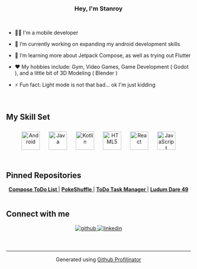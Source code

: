 <div align="center">
<!-- <img src="https://media.tenor.com/kwjdxUiw1JgAAAAC/android-meme.gif" align="center" width="400" /> -->
</div>  
  
  <br/>  

### <div align="center">Hey, I'm Stanroy </div>  

<br/>  
  

- 👨‍💻 I'm a mobile developer

- 🔭 I’m currently working on expanding my android development skills  
  
- 🌱 I’m learning more about Jetpack Compose, as well as trying out Flutter
  
- ♥️ My hobbies include: Gym, Video Games, Game Development ( Godot ), and a little bit of 3D Modeling ( Blender )  
  
- ⚡ Fun fact: Light mode is not that bad... ok I'm just kidding  
  

<br/>  


## My Skill Set  
<tr><td valign="top" width="100%">

<div align="center">  
<img style="margin: 10px" src="https://profilinator.rishav.dev/skills-assets/android-original-wordmark.svg" alt="Android" height="50" />  
<img style="margin: 10px" src="https://profilinator.rishav.dev/skills-assets/java-original-wordmark.svg" alt="Java" height="50" />  
<img style="margin: 10px" src="https://profilinator.rishav.dev/skills-assets/kotlinlang-icon.svg" alt="Kotlin" height="50" />  
<img style="margin: 10px" src="https://profilinator.rishav.dev/skills-assets/html5-original-wordmark.svg" alt="HTML5" height="50" />  
<img style="margin: 10px" src="https://profilinator.rishav.dev/skills-assets/react-original-wordmark.svg" alt="React" height="50" />  
<img style="margin: 10px" src="https://profilinator.rishav.dev/skills-assets/javascript-original.svg" alt="JavaScript" height="50" />  
</div>




</td></tr>

<br/>  

## Pinned Repositories  
<tr><td valign="top" width="100%">
  
<div align="center">  
<!--   <a href="https://github.com/stanroy/doggo-facts"><b> Doggo Facts</b> </a> | -->
<!--   <a href="https://github.com/stanroy/weeb-peep"><b> WeebPeep </b> </a> | -->
  <a href="https://github.com/stanroy/todolist-compose"><b> Compose ToDo List  </b> </a> |
  <a href="https://github.com/stanroy/PokeShuffle-Android-App"><b> PokeShuffle </b> </a> |
  <a href="https://github.com/stanroy/todo-task-manager"><b> ToDo Task Manager </b> </a> |
  <a href="https://github.com/stanroy/ld49-spanner-fever"><b> Ludum Dare 49 </b> </a>
  </div>
</td></tr>
  
<br />


## Connect with me  
<div align="center">
<a href="https://github.com/stanroy" target="_blank">
<img src=https://img.shields.io/badge/github-%2324292e.svg?&style=for-the-badge&logo=github&logoColor=white alt=github style="margin-bottom: 5px;" />
</a>
<a href="https://linkedin.com/in/stanroy4" target="_blank">
<img src=https://img.shields.io/badge/linkedin-%231E77B5.svg?&style=for-the-badge&logo=linkedin&logoColor=white alt=linkedin style="margin-bottom: 5px;" />
</a>  
</div>  
  


  

<br/>  


<br />

----
<div align="center">Generated using <a href="https://profilinator.rishav.dev/" target="_blank">Github Profilinator</a></div>

</p>
<!---
stanroy/stanroy is a ✨ special ✨ repository because its `README.md` (this file) appears on your GitHub profile.
You can click the Preview link to take a look at your changes.
--->
